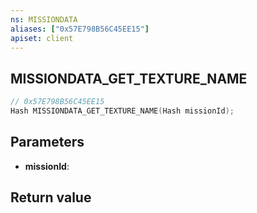 ```yaml
---
ns: MISSIONDATA
aliases: ["0x57E798B56C45EE15"]
apiset: client
---
```

## MISSIONDATA_GET_TEXTURE_NAME

```c
// 0x57E798B56C45EE15
Hash MISSIONDATA_GET_TEXTURE_NAME(Hash missionId);
```


## Parameters
* **missionId**:

## Return value

